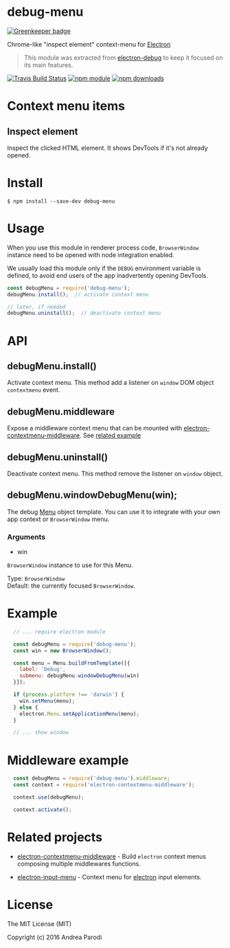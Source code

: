 # debug-menu

[![Greenkeeper badge](https://badges.greenkeeper.io/parro-it/debug-menu.svg)](https://greenkeeper.io/)

Chrome-like "inspect element" context-menu for [Electron](http://electron.atom.io)

> This module was extracted from [electron-debug](https://github.com/sindresorhus/electron-debug) to keep it focused on its main features.

[![Travis Build Status](https://img.shields.io/travis/parro-it/debug-menu.svg)](http://travis-ci.org/parro-it/debug-menu)
[![npm module](https://img.shields.io/npm/v/debug-menu.svg)](https://npmjs.org/package/debug-menu)
[![npm downloads](https://img.shields.io/npm/dt/debug-menu.svg)](https://npmjs.org/package/debug-menu)

# Context menu items

## Inspect element

Inspect the clicked HTML element.
It shows DevTools if it's not already opened.


# Install

```
$ npm install --save-dev debug-menu
```

# Usage

When you use this module in renderer process code,
`BrowserWindow` instance need to be opened with node integration enabled.

We usually load this module only if the `DEBUG` environment variable is defined, to avoid end users of the app inadvertently opening DevTools.

```js
const debugMenu = require('debug-menu');
debugMenu.install();  // activate context menu

// later, if needed
debugMenu.uninstall();  // deactivate context menu
```

# API

## debugMenu.install()

Activate context menu. This method add a listener on `window` DOM object `contextmenu` event.

## debugMenu.middleware

Expose a middleware context menu that can be mounted with [electron-contextmenu-middleware](https://github.com/parro-it/electron-contextmenu-middleware). See [related example](#middleware-example)



## debugMenu.uninstall()

Deactivate context menu. This method remove the listener on `window` object.

## debugMenu.windowDebugMenu(win);

The debug [Menu](http://electron.atom.io/docs/latest/api/menu/) object template. You can use it to integrate with your own app context or `BrowserWindow` menu.

### Arguments

* win

`BrowserWindow` instance to use for this Menu.

Type: `BrowserWindow`<br>
Default: the currently focused `BrowserWindow`.

# Example

```js
  // ... require electron module

  const debugMenu = require('debug-menu');
  const win = new BrowserWindow();

  const menu = Menu.buildFromTemplate([{
    label: 'Debug',
    submenu: debugMenu.windowDebugMenu(win)
  }]);

  if (process.platform !== 'darwin') {
    win.setMenu(menu);
  } else {
    electron.Menu.setApplicationMenu(menu);
  }

  // ... show window
```

# Middleware example

```js
  const debugMenu = require('debug-menu').middleware;
  const context = require('electron-contextmenu-middleware');

  context.use(debugMenu);

  context.activate();
```

# Related projects

* [electron-contextmenu-middleware](https://github.com/parro-it/electron-contextmenu-middleware) - Build `electron` context menus composing multiple middlewares functions.

* [electron-input-menu](https://github.com/parro-it/electron-input-menu) - Context menu for [electron](https://github.com/atom/electron) input elements.


# License

The MIT License (MIT)

Copyright (c) 2016 Andrea Parodi



